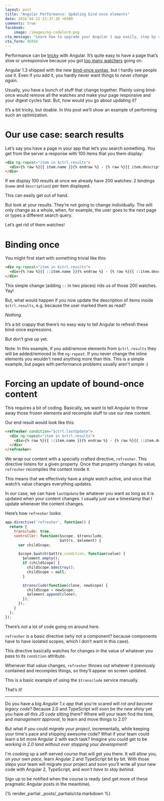 ```yaml
---
layout: post
title: "Angular Performance: Updating bind-once elements"
date: 2016-04-21 23:37:30 +0300
comments: true
facebook:
    image: /images/ng-codelord.png
cta_message: "Learn how to upgrade your Angular 1 app easily, step by step!"
cta_form: 45056
---
```


Performance can be [tricky](http://www.codelord.net/2015/08/03/angular-performance-diagnosis-101/) with Angular.
It’s quite easy to have a page that’s slow or unresponsive because you got [too many watchers](http://www.codelord.net/2015/08/14/angular-watches-watches-everywhere/) going on.

Angular 1.3 shipped with the new [bind-once syntax](https://toddmotto.com/angular-one-time-binding-syntax/), but I hardly see people use it.
Even if you add it, you hardly never want things to *never change again*.

Usually, you have a bunch of stuff that change together.
Plainly using bind-once would remove all the watches and make your page responsive and your digest cycles fast.
But, how would you go about updating it?

It’s a bit tricky, but doable.
In this post we’ll show an example of performing such an optimization.

# Our use case: search results

Let’s say you have a page in your app that let’s you search something.
You get from the server a response with 100 items that you them display:

```html
<div ng-repeat="item in $ctrl.results">
  <div>{% raw %}{{ item.name }}{% endraw %} - {% raw %}{{ item.description }}{% endraw %}</div>
</div>
```

If we display 100 results at once we already have 200 watches: 2 bindings (`name` and `description`) per item displayed.

This can easily get out of hand.

But look at your results.
They’re not going to change individually.
The will only change as a whole, when, for example, the user goes to the next page or types a different search query.

Let’s get rid of them watches!

# Binding once

You might first start with something trivial like this:

```html
<div ng-repeat="item in $ctrl.results">
  <div>{% raw %}{{ ::item.name }}{% endraw %} - {% raw %}{{ ::item.description }}{% endraw %}</div>
</div>
```

This simple change (adding `::` in two places) rids us of those 200 watches.
Yay!

But, what would happen if you now update the description of items inside `$ctrl.results`, e.g. because the user marked them as read?

*Nothing.*

It’s a bit crappy that there’s no easy way to tell Angular to refresh these bind-once expressions.

But don’t give up yet.

Note: In this example, if you add/remove elements from `$ctrl.results` they will be added/removed to the `ng-repeat`.
If you never change the inline elements you wouldn't need anything more than this.
This is a simple example, but pages with performance problems usually aren't simple :)

# Forcing an update of bound-once content

This requires a bit of coding.
Basically, we want to tell Angular to throw away those frozen elements and recompile stuff to use our new content.

Our end result would look like this:

```html
<refresher condition="$ctrl.lastUpdate">
  <div ng-repeat="item in $ctrl.results">
    <div>{% raw %}{{ ::item.name }}{% endraw %} - {% raw %}{{ ::item.description }}{% endraw %}</div>
  </div>
</refresher>
```

We wrap our content with a specially crafted directive, `refresher`.
This directive listens for a given property.
Once that property changes its value, `refresher` recompiles the content inside it.

This means that we effectively have a *single watch* active, and once that watch’s value changes everything updates.

In our case, we can have `lastUpdate` be whatever you want as long as it is updated when your content changes.
I usually just use a timestamp that I update whenever the content changes.

Here’s how `refresher` looks:

```javascript
app.directive('refresher', function() {
  return {
    transclude: true,
    controller: function($scope, $transclude,
                         $attrs, $element) {
      var childScope;

      $scope.$watch($attrs.condition, function(value) {
        $element.empty();
        if (childScope) {
          childScope.$destroy();
          childScope = null;
        }

        $transclude(function(clone, newScope) {
          childScope = newScope;
          $element.append(clone);
        });
      });
    }
  };
});
```

There’s not a lot of code going on around here.

`refresher` is a basic directive (why not a component? because components have to have isolated scopes, which I don’t want in this case).

This directive basically watches for changes in the value of whatever you pass to its `condition` attribute.

Whenever that value changes, `refresher` throws out whatever it previously contained and recompiles things, so they’ll appear on screen updated.

This is a basic example of using the `$transclude` service manually.

That’s it!

<hr>

Do you have a big *Angular 1.x app* that you're scared will *rot and become legacy code*? Because 2.0 and TypeScript will soon be *the new shiny* yet you have *all this JS code* sitting there? Where will your team find the time, and *management approval*, to learn and move things to 2.0?

But what if you could *migrate your project*, incrementally, while keeping your time's pace and shipping awesome code? What if your team could learn a bit more Angular 2 with each task? Imagine you could get to be *working in 2.0 land without ever stopping your development*!

I'm cooking up a self-served course that will get you there. It will allow you, *on your own pace*, learn Angular 2 and TypeScript bit by bit. With those steps your team will migrate your project and soon you'll write all your new code with Angular 2, TypeScript, and *won't have to stay behind*.

Sign up to be notified when the course is ready (and get more of these pragmatic Angular posts in the meantime).

{% render_partial _posts/_partials/cta.markdown %}
